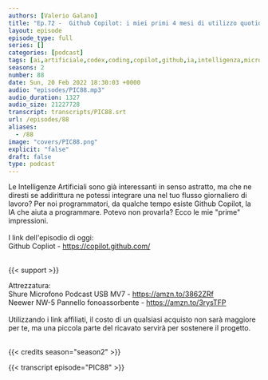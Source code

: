 ```yaml
---
authors: [Valerio Galano]
title: "Ep.72 -  Github Copilot: i miei primi 4 mesi di utilizzo quotidiano"
layout: episode
episode_type: full
series: []
categories: [podcast]
tags: [ai,artificiale,codex,coding,copilot,github,ia,intelligenza,microsoft,openai,software,sviluppo]
seasons: 2
number: 88
date: Sun, 20 Feb 2022 18:30:03 +0000
audio: "episodes/PIC88.mp3"
audio_duration: 1327
audio_size: 21227728
transcript: transcripts/PIC88.srt
url: /episodes/88
aliases: 
  - /88
image: "covers/PIC88.png"
explicit: "false"
draft: false
type: podcast
---
```

Le Intelligenze Artificiali sono già interessanti in senso astratto, ma che ne diresti se addirittura ne potessi integrare una nel tuo flusso giornaliero di lavoro? Per noi programmatori, da qualche tempo esiste Github Copilot, la IA che aiuta a programmare. Potevo non provarla? Ecco le mie "prime" impressioni.<br />
<br />
I link dell'episodio di oggi: <br />
Github Copliot - <a href="https://copilot.github.com/" rel="noopener">https://copilot.github.com/</a> <br />
<br />


{{< support >}}

Attrezzatura:<br />
Shure Microfono Podcast USB MV7 - <a href="https://amzn.to/3862ZRf" rel="noopener">https://amzn.to/3862ZRf</a> <br />
Neewer NW-5 Pannello fonoassorbente - <a href="https://amzn.to/3rysTFP" rel="noopener">https://amzn.to/3rysTFP</a> <br />
<br />
Utilizzando i link affiliati, il costo di un qualsiasi acquisto non sarà maggiore per te, ma una piccola parte del ricavato servirà per sostenere il progetto.<br />
<br />


{{< credits season="season2" >}}

<!-- more -->

{{< transcript episode="PIC88" >}}